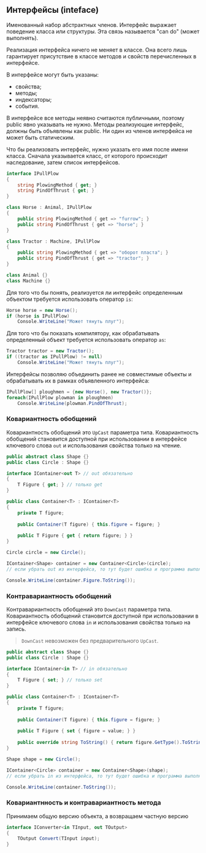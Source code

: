 ## Интерфейсы (inteface)



Именованный набор абстрактных членов. Интерфейс выражает поведение класса или структуры. Эта связь называется "can do" (может выполнять).

Реализация интерфейса ничего не меняет в классе. Она всего лишь гарантирует присутствие в классе методов и свойств перечисленных в интерфейсе.

В интерфейсе могут быть указаны:
- свойства;
- методы;
- индексаторы;
- события.

В интерфейсе все методы неявно считаются публичными, поэтому public явно указывать не нужно. Методы реализующие интерфейс, должны быть объявлены как public. Ни один из членов интерфейса не может быть статическим.

Что бы реализовать интерфейс, нужно указать его имя после имени класса. Сначала указывается класс, от которого происходит наследование, затем список интерфейсов.

```c#
interface IPullPlow
{
	string PlowingMethod { get; }
	string PindOfThrust { get; }
}

class Horse : Animal, IPullPlow
{
	public string PlowingMethod { get => "furrow"; }
	public string PindOfThrust { get => "horse"; }
}

class Tractor : Machine, IPullPlow
{
	public string PlowingMethod { get => "оборот пласта"; }
	public string PindOfThrust { get => "tractor"; }
}

class Animal {}
class Machine {}
```



Для того что бы понять, реализуется ли интерфейс определенным объектом требуется использовать оператор `is`:

```c#
Horse horse = new Horse();
if (horse is IPullPlow)
	Console.WriteLine("Может тянуть плуг");
```

Для того что бы показать компилятору, как обрабатывать определенный объект требуется использовать оператор `as`:

```c#
Tractor tractor = new Tractor();
if ((tractor as IPullPlow) != null)
	Console.WriteLine("Может тянуть плуг");
```



Интерфейсы позволяю объединить ранее не совместимые объекты и обрабатывать их в рамках объявленного интерфейса:

```c#
IPullPlow[] ploughmen = {new Horse(), new Tractor()};
foreach(IPullPlow plowman in ploughmen)
	Console.WriteLine(plowman.PindOfThrust);
```



### Ковариантность обобщений

Ковариантность обобщений это `UpCast` параметра типа. Ковариантность обобщений становится доступной при использовании в интерфейсе ключевого слова `out` и использования свойства только на чтение.

```c#
public abstract class Shape {}
public class Circle : Shape {}

interface IContainer<out T> // out обязательно
{
    T Figure { get; } // только get
}

public class Container<T> : IContainer<T>
{
    private T figure;
    
    public Container(T figure) { this.figure = figure; }
    
    public T Figure { get { return figure; } }
}

Circle circle = new Circle();

IContainer<Shape> container = new Container<Circle>(circle);
// если убрать out из интерфейса, то тут будет ошибка и программа выполнена не будет

Console.WriteLine(container.Figure.ToString());
```



### Контравариантность обобщений

Контравариантность обобщений это `DownCast` параметра типа. Ковариантность обобщений становится доступной при использовании в интерфейсе ключевого слова `in` и использования свойства только на запись.

> `DownCast` невозможен без предварительного `UpCast`.

```c#
public abstract class Shape {}
public class Circle : Shape {}

interface IContainer<in T> // in обязательно
{
    T Figure { set; } // только set
}

public class Container<T> : IContainer<T>
{
    private T figure;
    
    public Container(T figure) { this.figure = figure; }
    
    public T Figure { set { figure = value; } }
    
    public override string ToString() { return figure.GetType().ToString(); }
}

Shape shape = new Circle();

IContainer<Circle> container = new Container<Shape>(shape);
// если убрать in из интерфейса, то тут будет ошибка и программа выполнена не будет

Console.WriteLine(container.ToString());
```





### Ковариантнность и контравариантность метода

Принимаем общую версию объекта, а возвращаем частную версию

```c#
interface IConverter<in TInput, out TOutput>
{
	TOutput Convert(TInput input);
}
```

